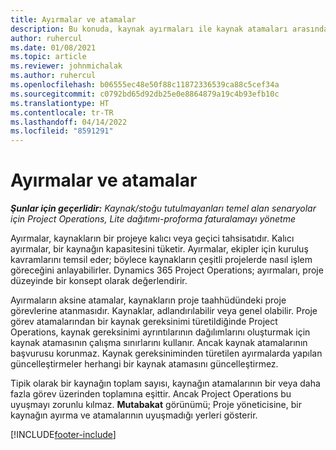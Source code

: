 ```yaml
---
title: Ayırmalar ve atamalar
description: Bu konuda, kaynak ayırmaları ile kaynak atamaları arasındaki farklar hakkında bilgiler sağlanmaktadır.
author: ruhercul
ms.date: 01/08/2021
ms.topic: article
ms.reviewer: johnmichalak
ms.author: ruhercul
ms.openlocfilehash: b06555ec48e50f88c11872336539ca88c5cef34a
ms.sourcegitcommit: c0792bd65d92db25e0e8864879a19c4b93efb10c
ms.translationtype: HT
ms.contentlocale: tr-TR
ms.lasthandoff: 04/14/2022
ms.locfileid: "8591291"
---
```

# <a name="bookings-vs-assignments"></a>Ayırmalar ve atamalar

_**Şunlar için geçerlidir:** Kaynak/stoğu tutulmayanları temel alan senaryolar için Project Operations, Lite dağıtımı-proforma faturalamayı yönetme_

Ayırmalar, kaynakların bir projeye kalıcı veya geçici tahsisatıdır. Kalıcı ayırmalar, bir kaynağın kapasitesini tüketir. Ayırmalar, ekipler için kuruluş kavramlarını temsil eder; böylece kaynakların çeşitli projelerde nasıl işlem göreceğini anlayabilirler. Dynamics 365 Project Operations; ayırmaları, proje düzeyinde bir konsept olarak değerlendirir. 

Ayırmaların aksine atamalar, kaynakların proje taahhüdündeki proje görevlerine atanmasıdır. Kaynaklar, adlandırılabilir veya genel olabilir.  Proje görev atamalarından bir kaynak gereksinimi türetildiğinde Project Operations, kaynak gereksinimi ayrıntılarının dağılımlarını oluşturmak için kaynak atamasının çalışma sınırlarını kullanır. Ancak kaynak atamalarının başvurusu korunmaz. Kaynak gereksiniminden türetilen ayırmalarda yapılan güncelleştirmeler herhangi bir kaynak atamasını güncelleştirmez.

Tipik olarak bir kaynağın toplam sayısı, kaynağın atamalarının bir veya daha fazla görev üzerinden toplamına eşittir. Ancak Project Operations bu uyuşmayı zorunlu kılmaz. **Mutabakat** görünümü; Proje yöneticisine, bir kaynağın ayırma ve atamalarının uyuşmadığı yerleri gösterir.




[!INCLUDE[footer-include](../includes/footer-banner.md)]